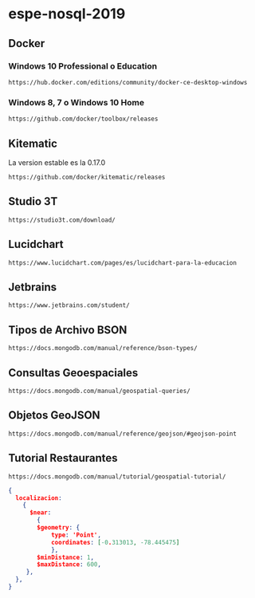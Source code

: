 # espe-nosql-2019

## Docker 

### Windows 10 Professional o Education

```
https://hub.docker.com/editions/community/docker-ce-desktop-windows
```

### Windows 8, 7 o Windows 10 Home

```
https://github.com/docker/toolbox/releases
```


## Kitematic

La version estable es la 0.17.0
```
https://github.com/docker/kitematic/releases
```

## Studio 3T

```
https://studio3t.com/download/
```

## Lucidchart

```
https://www.lucidchart.com/pages/es/lucidchart-para-la-educacion
```

## Jetbrains

```
https://www.jetbrains.com/student/
```

## Tipos de Archivo BSON

```
https://docs.mongodb.com/manual/reference/bson-types/
```

## Consultas Geoespaciales

```
https://docs.mongodb.com/manual/geospatial-queries/
```

## Objetos GeoJSON

```
https://docs.mongodb.com/manual/reference/geojson/#geojson-point
```

## Tutorial Restaurantes

```
https://docs.mongodb.com/manual/tutorial/geospatial-tutorial/
```

```json
{
  localizacion:
  	{
  	  $near:
  	  	{
  	  	$geometry: {
  	  	    type: 'Point', 
  	  	    coordinates: [-0.313013, -78.445475]
  	  	    },
		$minDistance: 1,
        $maxDistance: 600,
     },
  },
}
```








